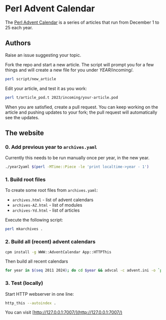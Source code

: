 # Perl Advent Calendar

The [Perl Advent Calendar](https://perladvent.org) is a series of
articles that run from December 1 to 25 each year.

## Authors

Raise an issue suggesting your topic.

Fork the repo and start a new article. The script will prompt you
for a few things and will create a new file for you under *YEAR*/incoming/.

```bash
perl script/new_article
```

Edit your article, and test it as you work:

```bash
perl t/article_pod.t 2023/incoming/your-article.pod
```

When you are satisfied, create a pull request. You can keep working
on the article and pushing updates to your fork; the pull request
will automatically see the updates.

## The website

### 0. Add previous year to `archives.yaml`

Currently this needs to be run manually once per year, in the new year.

```bash
./year2yaml $(perl -MTime::Piece -le 'print localtime->year - 1') 
```

### 1. Build root files

To create some root files from `archives.yaml`:

- `archives.html` - list of advent calendars
- `archives-AZ.html` - list of modules
- `archives-Yd.html` - list of articles

Execute the following script:

```bash
perl mkarchives .
```

### 2. Build all (recent) advent calendars

```bash
cpm install -g WWW::AdventCalendar App::HTTPThis
```

Then build all recent calendars

```bash
for year in $(seq 2011 2024); do cd $year && advcal -c advent.ini -o `pwd` && cd ..; done
```

### 3. Test (locally)

Start HTTP webserver in one line:

```bash
http_this --autoindex .
```

You can visit [http://127.0.0.1:7007/](http://127.0.0.1:7007/)
